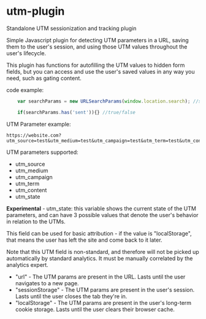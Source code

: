 # utm-plugin
Standalone UTM sessionization and tracking plugin

Simple Javascript plugin for detecting UTM parameters in a URL, saving them to the user's session, and using those UTM values throughout the user's lifecycle.

This plugin has functions for autofilling the UTM values to hidden form fields, but you can access and use the user's saved values in any way you need, such as gating content.

code example:
```javascript
	var searchParams = new URLSearchParams(window.location.search); //store as var

	if(searchParams.has('sent')){} //true/false
```

UTM Parameter example:
```
https://website.com?utm_source=test&utm_medium=test&utm_campaign=test&utm_term=test&utm_content=test
```

UTM parameters supported:
- utm_source
- utm_medium
- utm_campaign
- utm_term
- utm_content
- utm_state

**Experimental** - utm_state: this variable shows the current state of the UTM parameters, and can have 3 possible values that denote the user's behavior in relation to the UTMs.

This field can be used for basic attribution - if the value is "localStorage", that means the user has left the site and come back to it later.   

Note that this UTM field is non-standard, and therefore will not be picked up automatically by standard analytics.  It must be manually correlated by the analytics expert.

- "url" - The UTM params are present in the URL.  Lasts until the user navigates to a new page.
- "sessionStorage" - The UTM params are present in the user's session.  Lasts until the user closes the tab they're in.
- "localStorage" - The UTM params are present in the user's long-term cookie storage.  Lasts until the user clears their browser cache.
